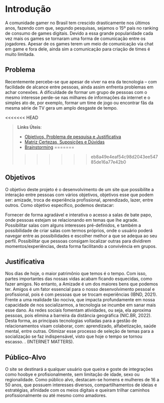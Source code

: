 # Introdução

A comunidade gamer no Brasil tem crescido drasticamente nos últimos anos, fazendo com que, segundo pesquisas, sejamos o 15º país no ranking de consumo de games digitais. Devido a essa grande popularidade cada vez mais os games se tornaram uma forma de comunicação entre os jogadores.
Apesar de os games terem um meio de comunicação via chat em game e fora dele, ainda sim a comunicação para criação de times é muito limitada.


## Problema

Recentemente percebe-se que apesar de viver na era da tecnologia – com facilidade de alcance entre pessoas, ainda assim enfrenta problemas em achar conexões. A dificuldade de formar um grupo de pessoas com o mesmo interesse perde-se nas milhares de informações da internet e o simples ato de, por exemplo, formar um time de jogo ou encontrar fãs da mesma série de TV gera um amplo desgaste de tempo.

<<<<<<< HEAD
> **Links Úteis**:
> - [Objetivos, Problema de pesquisa e Justificativa](https://medium.com/@versioparole/objetivos-problema-de-pesquisa-e-justificativa-c98c8233b9c3)
> - [Matriz Certezas, Suposições e Dúvidas](https://medium.com/educa%C3%A7%C3%A3o-fora-da-caixa/matriz-certezas-suposi%C3%A7%C3%B5es-e-d%C3%BAvidas-fa2263633655)
> - [Brainstorming](https://www.euax.com.br/2018/09/brainstorming/)
=======
>>>>>>> eb8a49e4eaf54c98d2043ee54785de16a77e42b0

## Objetivos

O objetivo deste projeto é o desenvolvimento de um site que possibilite a interação entre pessoas com vários objetivos, objetivos esse que podem ser: amizade, troca de experiência profissional, aprendizado, lazer, entre outros.
Como objetivo específico, podemos destacar:
 
Fornecer de forma agradável e interativa o acesso a salas de bate papo, onde pessoas estejam se relacionando em temas que lhe agrade.
Possibilitar salas com alguns interesses pré-definidos, e também a possibilidade de criar salas com termos próprios, onde o usuário poderá navegar entre as possibilidades e escolher melhor a que se adequa ao seu perfil.
Possibilitar que pessoas consigam localizar outras para dividirem momentos/experiências, desta forma facilitando a convivência em grupos.

## Justificativa

Nos dias de hoje, o maior patrimônio que temos é o tempo. Com isso, partes importantes das nossas vidas acabam ficando esquecidas, como fazer amigos. No entanto, a Amizade é um dos maiores bens que podemos ter. Amigos é um fator essencial para o nosso desenvolvimento pessoal e profissional, pois é com pessoas que se trocam experiências (IBND, 2021).
Frente a uma realidade tão nociva, que impacta profundamente em nossa capacidade de nos socializarmos, a tecnologia se incumbe em sanar mais esse dano. As redes sociais fomentam atividades, ou seja, ela aproxima pessoas, pois elimina a barreira da distância geográfica (NIC.BR, 2022). 
Desta forma, as principais tecnologias voltadas para a gestão de relacionamentos visam colaborar, com: aprendizado, alfabetização, saúde mental, entre outras. Otimizar esse processo de seleção de temas para a socialização se faz indispensável, visto que hoje o tempo se tornou escasso. . (INTERNET MATTERS).

## Público-Alvo

O site se destinará a qualquer usuário que queira e goste de integrações como hoobye e profisionalmente, sem limitação de idade, sexo ou regionalidade.
Como público alvo, destacam-se homens e mulheres de 16 a 50 anos, que possuem interesses diversos, compartilhamentos de ideias e estratégias, afinidade com os meios digitais e queiram trilhar caminhos profissionalmente ou até mesmo como amadores.
